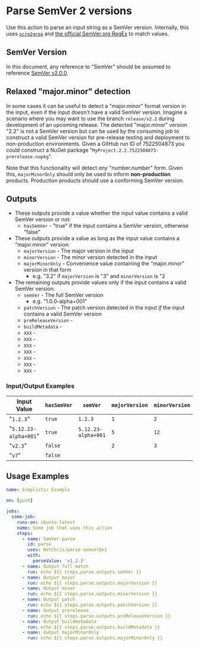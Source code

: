# Parse SemVer 2 versions

Use this action to parse an input string as a SemVer version.  Internally, this uses [`pcre2grep`](https://www.pcre.org/current/doc/html/pcre2grep.html) and [the official SemVer.org RegEx](https://semver.org/#is-there-a-suggested-regular-expression-regex-to-check-a-semver-string) to match values.

## SemVer Version

In this document, any reference to "SemVer" should be assumed to reference [SemVer v2.0.0](https://semver.org/spec/v2.0.0.html).

## Relaxed "major.minor" detection

In some cases it can be useful to detect a "major.minor" format version in the input, even if the input doesn't have a valid SemVer version.  Imagine a scenario where you may want to use the branch `release/v2.2` during development of an upcoming release.  The detected "major.minor" version "2.2" is not a SemVer version but can be used by the consuming job to construct a valid SemVer version for pre-release testing and deployment to non-production environments.  Given a GitHub run ID of 7522504873 you could construct a NuGet package "`MyProject.2.2.7522504873-prerelease.nupkg`".

Note that this functionality will detect _any_ "number.number" form.  Given this, `majorMinorOnly` should only be used to inform **non-production** products.  Production products should use a conforming SemVer version.

## Outputs

- These outputs provide a value whether the input value contains a valid SemVer version or not:
  - `hasSemVer` - "true" if the input contains a SemVer version, otherwise "false"
- These outputs provide a value as long as the input value contains a "major.minor" version:
  - `majorVersion` - The major version in the input
  - `minorVersion` - The minor version detected in the input
  - `majorMinorOnly` - Convenience value containing the "major.minor" version in that form
    - e.g. "3.2" if `majorVersion` is "3" and `minorVersion` is "2
- The remaining outputs provide values only if the input contains a valid SemVer version:
  - `semVer` - The full SemVer version
    - e.g. "1.0.0-alpha+001"
  - `patchVersion` - The patch version detected in the input _if_ the input contains a valid SemVer version
  - `preReleaseVersion` - 
  - `buildMetadata` - 
  - `XXX` - 
  - `XXX` - 
  - `XXX` - 
  - `XXX` - 
  - `XXX` - 
  - `XXX` - 
  - `XXX` - 

### Input/Output Examples

| Input Value           | `hasSemVer` | `semVer`            | `majorVersion` | `minorVersion` | `majorMinorOnly` | `patchVersion` | `preReleaseVersion` | `buildMetadata` | `isPreRelease` |
| ---                   | ---         | ---                 | ---            | ---            | ---              | ---            | ---                 | ---             | ---            |
| "`1.2.3`"             | `true`      | `1.2.3`             | `1`            | `2`            | `1.2`            | `3`            | _<EMPTY>_           | _<EMPTY>_       | `false`        |
| "`5.12.23-alpha+001`" | `true`      | `5.12.23-alpha+001` | `5`            | `12`           | `5.12`           | `23`           | `alpha`             | `001`           | `true`         |
| "`v2.3`"              | `false`     | _<EMPTY>_           | `2`            | `3`            | `2.3`            | _<EMPTY>_      | _<EMPTY>_           | _<EMPTY>_`      | `false`        |
| "`v7`"                | `false`     | _<EMPTY>_           | _<EMPTY>_      | _<EMPTY>_      | _<EMPTY>_        | _<EMPTY>_      | _<EMPTY>_           | _<EMPTY>_`      | `false`        |

## Usage Examples

``` yml
name: Simplistic Example

on: [push]

jobs:
  some-job:
    runs-on: ubuntu-latest
    name: Some job that uses this action
    steps:
      - name: SemVer parse
        id: parse
        uses: NetChris/parse-semver@v1
        with:
          parseValue: 'v1.2.3'
      - name: Output full match
        run: echo ${{ steps.parse.outputs.semVer }}
      - name: Output major
        run: echo ${{ steps.parse.outputs.majorVersion }}
      - name: Output minor
        run: echo ${{ steps.parse.outputs.minorVersion }}
      - name: Output patch
        run: echo ${{ steps.parse.outputs.patchVersion }}
      - name: Output prerelease
        run: echo ${{ steps.parse.outputs.preReleaseVersion }}
      - name: Output buildmetadata
        run: echo ${{ steps.parse.outputs.buildMetadata }}
      - name: Output majorMinorOnly
        run: echo ${{ steps.parse.outputs.majorMinorOnly }}
```